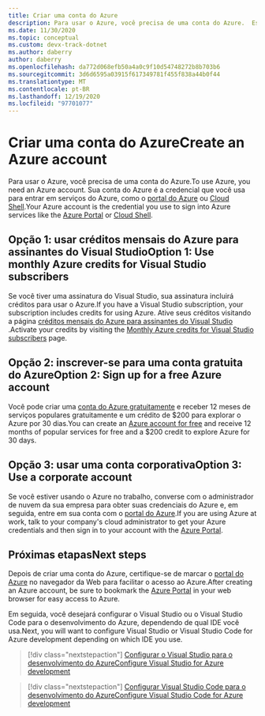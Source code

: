 ```yaml
---
title: Criar uma conta do Azure
description: Para usar o Azure, você precisa de uma conta do Azure.  Este artigo aborda as três maneiras mais comuns de se inscrever em uma conta do Azure.
ms.date: 11/30/2020
ms.topic: conceptual
ms.custom: devx-track-dotnet
ms.author: daberry
author: daberry
ms.openlocfilehash: da772d068efb50a4a0c9f10d54748272b8b703b6
ms.sourcegitcommit: 3d6d6595a03915f617349781f455f838a44b0f44
ms.translationtype: MT
ms.contentlocale: pt-BR
ms.lasthandoff: 12/19/2020
ms.locfileid: "97701077"
---
```

# <a name="create-an-azure-account"></a><span data-ttu-id="69871-104">Criar uma conta do Azure</span><span class="sxs-lookup"><span data-stu-id="69871-104">Create an Azure account</span></span>

<span data-ttu-id="69871-105">Para usar o Azure, você precisa de uma conta do Azure.</span><span class="sxs-lookup"><span data-stu-id="69871-105">To use Azure, you need an Azure account.</span></span>  <span data-ttu-id="69871-106">Sua conta do Azure é a credencial que você usa para entrar em serviços do Azure, como o [portal do Azure](https://portal.azure.com) ou [Cloud Shell](https://shell.azure.com).</span><span class="sxs-lookup"><span data-stu-id="69871-106">Your Azure account is the credential you use to sign into Azure services like the [Azure Portal](https://portal.azure.com) or [Cloud Shell](https://shell.azure.com).</span></span>

## <a name="option-1-use-monthly-azure-credits-for-visual-studio-subscribers"></a><span data-ttu-id="69871-107">Opção 1: usar créditos mensais do Azure para assinantes do Visual Studio</span><span class="sxs-lookup"><span data-stu-id="69871-107">Option 1: Use monthly Azure credits for Visual Studio subscribers</span></span>

<span data-ttu-id="69871-108">Se você tiver uma assinatura do Visual Studio, sua assinatura incluirá créditos para usar o Azure.</span><span class="sxs-lookup"><span data-stu-id="69871-108">If you have a Visual Studio subscription, your subscription includes credits for using Azure.</span></span>  <span data-ttu-id="69871-109">Ative seus créditos visitando a página [créditos mensais do Azure para assinantes do Visual Studio](https://azure.microsoft.com/pricing/member-offers/credit-for-visual-studio-subscribers/) .</span><span class="sxs-lookup"><span data-stu-id="69871-109">Activate your credits by visiting the [Monthly Azure credits for Visual Studio subscribers](https://azure.microsoft.com/pricing/member-offers/credit-for-visual-studio-subscribers/) page.</span></span>

## <a name="option-2-sign-up-for-a-free-azure-account"></a><span data-ttu-id="69871-110">Opção 2: inscrever-se para uma conta gratuita do Azure</span><span class="sxs-lookup"><span data-stu-id="69871-110">Option 2: Sign up for a free Azure account</span></span>

<span data-ttu-id="69871-111">Você pode criar uma [conta do Azure gratuitamente](https://azure.microsoft.com/free/dotnet/) e receber 12 meses de serviços populares gratuitamente e um crédito de $200 para explorar o Azure por 30 dias.</span><span class="sxs-lookup"><span data-stu-id="69871-111">You can create an [Azure account for free](https://azure.microsoft.com/free/dotnet/) and receive 12 months of popular services for free and a $200 credit to explore Azure for 30 days.</span></span>

## <a name="option-3-use-a-corporate-account"></a><span data-ttu-id="69871-112">Opção 3: usar uma conta corporativa</span><span class="sxs-lookup"><span data-stu-id="69871-112">Option 3: Use a corporate account</span></span>

<span data-ttu-id="69871-113">Se você estiver usando o Azure no trabalho, converse com o administrador de nuvem da sua empresa para obter suas credenciais do Azure e, em seguida, entre em sua conta com o [portal do Azure](https://portal.azure.com).</span><span class="sxs-lookup"><span data-stu-id="69871-113">If you are using Azure at work, talk to your company's cloud administrator to get your Azure credentials and then sign in to your account with the [Azure Portal](https://portal.azure.com).</span></span>

## <a name="next-steps"></a><span data-ttu-id="69871-114">Próximas etapas</span><span class="sxs-lookup"><span data-stu-id="69871-114">Next steps</span></span>

<span data-ttu-id="69871-115">Depois de criar uma conta do Azure, certifique-se de marcar o [portal do Azure](https://portal.azure.com) no navegador da Web para facilitar o acesso ao Azure.</span><span class="sxs-lookup"><span data-stu-id="69871-115">After creating an Azure account, be sure to bookmark the [Azure Portal](https://portal.azure.com) in your web browser for easy access to Azure.</span></span>

<span data-ttu-id="69871-116">Em seguida, você desejará configurar o Visual Studio ou o Visual Studio Code para o desenvolvimento do Azure, dependendo de qual IDE você usa.</span><span class="sxs-lookup"><span data-stu-id="69871-116">Next, you will want to configure Visual Studio or Visual Studio Code for Azure development depending on which IDE you use.</span></span>

> [!div class="nextstepaction"]
> [<span data-ttu-id="69871-117">Configurar o Visual Studio para o desenvolvimento do Azure</span><span class="sxs-lookup"><span data-stu-id="69871-117">Configure Visual Studio for Azure development</span></span>](./configure-visual-studio.md)

> [!div class="nextstepaction"]
> [<span data-ttu-id="69871-118">Configurar Visual Studio Code para o desenvolvimento do Azure</span><span class="sxs-lookup"><span data-stu-id="69871-118">Configure Visual Studio Code for Azure development</span></span>](./configure-vs-code.md)
